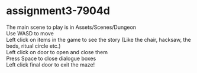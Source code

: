 # assignment3-7904d
The main scene to play is in Assets/Scenes/Dungeon  
Use WASD to move  
Left click on items in the game to see the story (Like the chair, hacksaw, the beds, ritual circle etc.)  
Left click on door to open and close them  
Press Space to close dialogue boxes  
Left click final door to exit the maze!  
